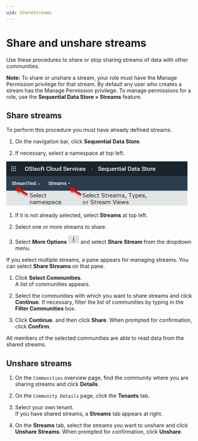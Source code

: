 ```yaml
---
uid: ShareStreams
---
```


# Share and unshare streams

Use these procedures to share or stop sharing streams of data with other communities.

**Note:** To share or unshare a stream, your role must have the Manage Permission privilege for that stream. By default any user who creates a stream has the Manage Permission privilege. To manage permissions for a role, use the **Sequential Data Store > Streams** feature. <!--VT, 7/23/21: Should feature be command?--> 

## Share streams

To perform this procedure you must have already defined streams.

1. On the navigation bar, click **Sequential Data Store**.

1. If necessary, select a namespace at top left.

  ![](images\select-namespace-streams.png "Select a namespace and Streams")

1. If it is not already selected, select **Streams** at top left.

1. Select one or more streams to share.

1. Select **More Options** ![More Options](images\more-options.png "More Options") and select **Share Stream** from the dropdown menu.

  If you select multiple streams, a pane appears for managing streams. You can select **Share Streams** on that pane.

1. Click **Select Communities**.<br>A list of communities appears.

1. Select the communities with which you want to share streams and click **Continue**. If necessary, filter the list of communities by typing in the **Filter Communities** box.

1. Click **Continue**. and then click **Share**. When prompted for confirmation, click **Confirm**.

  All members of the selected communities are able to read data from the shared streams.

## Unshare streams

1. On the `Communities` overview page, find the community where you are sharing streams and click **Details**.

1. On the `Community Details` page, click the **Tenants** tab.

1. Select your own tenant.<br>If you have shared streams, a **Streams** tab appears at right.

1. On the **Streams** tab, select the streams you want to unshare and click **Unshare Streams**. When prompted for confirmation, click **Unshare**.

